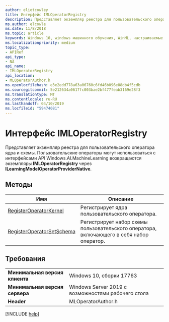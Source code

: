 ```yaml
---
author: eliotcowley
title: Интерфейс IMLOperatorRegistry
description: Представляет экземпляр реестра для пользовательского оператора ядра и схемы.
ms.author: elcowle
ms.date: 11/8/2018
ms.topic: article
keywords: Windows 10, windows машинного обучения, WinML, настраиваемые операторы, IMLOperatorRegistry
ms.localizationpriority: medium
topic_type:
- APIRef
api_type:
- NA
api_name:
- IMLOperatorRegistry
api_location:
- MLOperatorAuthor.h
ms.openlocfilehash: e3e2edd778a63a06760c6fd46b096e88db4f5cdb
ms.sourcegitcommit: 5e212634a0617fc003bae2bf477feab3169e28f3
ms.translationtype: MT
ms.contentlocale: ru-RU
ms.lasthandoff: 04/10/2019
ms.locfileid: "59474081"
---
```

# <a name="imloperatorregistry-interface"></a>Интерфейс IMLOperatorRegistry

Представляет экземпляр реестра для пользовательского оператора ядра и схемы. Пользовательские операторы могут использоваться с интерфейсами API Windows.AI.MachineLearning возвращаются экземпляры **IMLOperatorRegistry** через **ILearningModelOperatorProviderNative**.

## <a name="methods"></a>Методы

| Имя | Описание |
|------|-------------|
| [RegisterOperatorKernel](IMLOperatorRegistry_RegisterOperatorKernel.md) | Регистрирует ядра пользовательского оператора. |
| [RegisterOperatorSetSchema](IMLOperatorRegistry_RegisterOperatorSetSchema.md) | Регистрирует набор схемы пользовательского оператора, включающего в себя набор оператор. |

## <a name="requirements"></a>Требования

| | |
|-|-|
| **Минимальная версия клиента** | Windows 10, сборки 17763 |
| **Минимальная версия сервера** | Windows Server 2019 с возможностями рабочего стола |
| **Header** | MLOperatorAuthor.h |

[!INCLUDE [help](../includes/get-help.md)]

